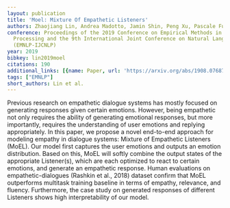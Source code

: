 ```yaml
---
layout: publication
title: 'Moel: Mixture Of Empathetic Listeners'
authors: Zhaojiang Lin, Andrea Madotto, Jamin Shin, Peng Xu, Pascale Fung
conference: Proceedings of the 2019 Conference on Empirical Methods in Natural Language
  Processing and the 9th International Joint Conference on Natural Language Processing
  (EMNLP-IJCNLP)
year: 2019
bibkey: lin2019moel
citations: 190
additional_links: [{name: Paper, url: 'https://arxiv.org/abs/1908.07687'}]
tags: ["EMNLP"]
short_authors: Lin et al.
---
```

Previous research on empathetic dialogue systems has mostly focused on
generating responses given certain emotions. However, being empathetic not only
requires the ability of generating emotional responses, but more importantly,
requires the understanding of user emotions and replying appropriately. In this
paper, we propose a novel end-to-end approach for modeling empathy in dialogue
systems: Mixture of Empathetic Listeners (MoEL). Our model first captures the
user emotions and outputs an emotion distribution. Based on this, MoEL will
softly combine the output states of the appropriate Listener(s), which are each
optimized to react to certain emotions, and generate an empathetic response.
Human evaluations on empathetic-dialogues (Rashkin et al., 2018) dataset
confirm that MoEL outperforms multitask training baseline in terms of empathy,
relevance, and fluency. Furthermore, the case study on generated responses of
different Listeners shows high interpretability of our model.